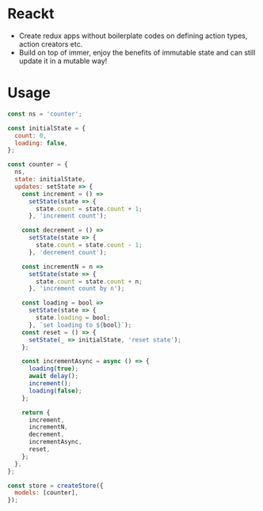 # Reackt

- Create redux apps without boilerplate codes on defining action types, action creators etc.
- Build on top of immer, enjoy the benefits of immutable state and can still update it in a mutable way!

# Usage

```js
const ns = 'counter';

const initialState = {
  count: 0,
  loading: false,
};

const counter = {
  ns,
  state: initialState,
  updates: setState => {
    const increment = () =>
      setState(state => {
        state.count = state.count + 1;
      }, 'increment count');

    const decrement = () =>
      setState(state => {
        state.count = state.count - 1;
      }, 'decrement count');

    const incrementN = n =>
      setState(state => {
        state.count = state.count + n;
      }, 'increment count by n');

    const loading = bool =>
      setState(state => {
        state.loading = bool;
      }, `set loading to ${bool}`);
    const reset = () => {
      setState(_ => initialState, 'reset state');
    };

    const incrementAsync = async () => {
      loading(true);
      await delay();
      increment();
      loading(false);
    };

    return {
      increment,
      incrementN,
      decrement,
      incrementAsync,
      reset,
    };
  },
};

const store = createStore({
  models: [counter],
});
```
